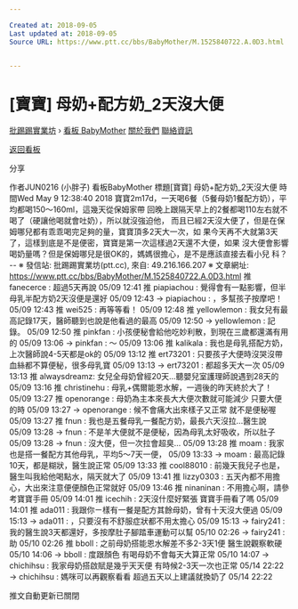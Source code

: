 ```yaml
---

Created at: 2018-09-05
Last updated at: 2018-09-05
Source URL: https://www.ptt.cc/bbs/BabyMother/M.1525840722.A.0D3.html


---
```


# [寶寶] 母奶+配方奶_2天沒大便


[批踢踢實業坊](https://www.ptt.cc/bbs/) › [看板 BabyMother](https://www.ptt.cc/bbs/BabyMother/index.html) [關於我們](https://www.ptt.cc/about.html) [聯絡資訊](https://www.ptt.cc/contact.html)

[返回看板](https://www.ptt.cc/bbs/BabyMother/index.html)

分享

作者JUN0216 (小胖子)
看板BabyMother
標題\[寶寶\] 母奶+配方奶\_2天沒大便
時間Wed May 9 12:38:40 2018
寶寶2m17d，一天喝6餐（5餐母奶1餐配方奶），平均都喝150～160ml，這幾天從保姆家帶 回晚上跟隔天早上的2餐都喝110左右就不喝了（硬讓他喝就會吐奶），所以就沒強迫他， 而且已經2天沒大便了，但是在保姆哪兒都有乖乖喝完足夠的量，寶寶頂多2天大一次，如 果今天再不大就第3天了，這樣到底是不是便密，寶寶是第一次這樣過2天還不大便，如果 沒大便會影響喝奶量嗎？但是保姆哪兒是很OK的，媽媽很擔心，是不是應該直接去看小兒 科？ -- ※ 發信站: 批踢踢實業坊(ptt.cc), 來自: 49.216.166.207 ※ 文章網址: <https://www.ptt.cc/bbs/BabyMother/M.1525840722.A.0D3.html>
推 fanecerce : 超過5天再說 05/09 12:41
推 piapiachou : 覺得會有一點影響，但半母乳半配方奶2天沒便是還好 05/09 12:43
→ piapiachou : ，多幫孩子按摩吧！ 05/09 12:43
推 wei525 : 再等等看！ 05/09 12:48
推 yellowlemon : 我女兒有最高記錄17天，醫師聽到也說是他看過的最高 05/09 12:50
→ yellowlemon : 記錄。 05/09 12:50
推 pinkfan : 小孩便秘會給他吃妙利散，到現在三歲都還滿有用的 05/09 13:06
→ pinkfan : ～ 05/09 13:06
推 kalikala : 我也是母乳搭配方奶，上次醫師說4-5天都是ok的 05/09 13:12
推 ert73201 : 只要孩子大便時沒哭沒帶血絲都不算便秘，很多母乳寶 05/09 13:13
→ ert73201 : 都超多天大一次 05/09 13:13
推 alwaysdreamz: 女兒全母奶曾經20天…聽嬰兒室護理師說遇到28天的 05/09 13:16
推 christinehu : 母乳+偶爾能恩水解，一週後的昨天終於大了！ 05/09 13:27
推 openorange : 母奶為主本來長大大便次數就可能減少 只要大便的時 05/09 13:27
→ openorange : 候不會痛大出來樣子又正常 就不是便秘喔 05/09 13:27
推 fnun : 我也是五餐母乳一餐配方奶，最長六天沒拉…醫生說 05/09 13:28
→ fnun : 不是羊大便就不是便秘，因為母乳太好吸收，所以肚子 05/09 13:28
→ fnun : 沒大便，但一次拉會超臭… 05/09 13:28
推 moam : 我家也是搭一餐配方其他母乳，平均5～7天一便， 05/09 13:33
→ moam : 最高記錄10天，都是糊狀，醫生說正常 05/09 13:33
推 cool88010 : 前幾天我兒子也是，醫生叫我給他喝點水，隔天就大了 05/09 13:41
推 lizzy0303 : 五天內都不用擔心，大出來注意便便顏色正常就好 05/09 13:46
推 ninaninan : 不用擔心啊，請參考寶寶手冊 05/09 14:01
推 icechih : 2天沒什麼好緊張 寶寶手冊看了嗎 05/09 14:01
推 ada011 : 我跟你ㄧ樣有一餐是配方其餘母奶，曾有十天沒大便過 05/09 15:13
→ ada011 : ，只要沒有不舒服症狀都不用太擔心 05/09 15:13
→ fairy241 : 我的醫生說3天都還好，多按摩肚子腳踏車運動可以幫 05/10 02:26
→ fairy241 : 助 05/10 02:26
推 bboll : 之前母奶搭能恩水解差不多2-3天1便 醫生說觀察軟硬 05/10 14:06
→ bboll : 度跟顏色 有喝母奶不會每天大算正常 05/10 14:07
→ chichihsu : 我家母奶搭啟賦是幾乎天天便 有時候2-3天一次也正常 05/14 22:22
→ chichihsu : 媽咪可以再觀察看看 超過五天以上建議就換奶了 05/14 22:22

推文自動更新已關閉

